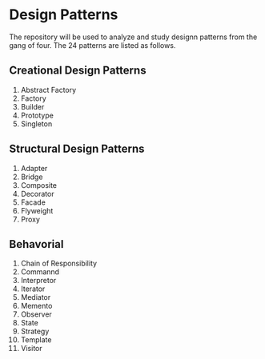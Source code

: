 # Design Patterns

The repository will be used to analyze and study designn patterns from the gang of four. The 24 patterns are listed as follows.

## Creational Design Patterns

1. Abstract Factory
2. Factory
3. Builder
4. Prototype
5. Singleton 

## Structural Design Patterns

1. Adapter 
2. Bridge
3. Composite
4. Decorator
5. Facade
6. Flyweight
7. Proxy

## Behavorial

1. Chain of Responsibility
2. Commannd
3. Interpretor
4. Iterator
5. Mediator
6. Memento
7. Observer
8. State
9. Strategy
10. Template
11. Visitor
